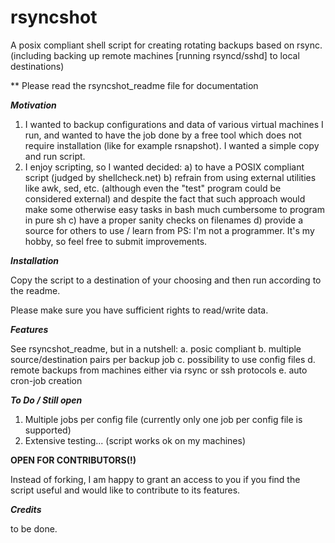 # rsyncshot
A posix compliant shell script for creating rotating backups based on rsync.
(including backing up remote machines [running rsyncd/sshd] to local destinations)

** Please read the rsyncshot_readme file for documentation

***Motivation***
1) I wanted to backup configurations and data of various virtual machines I run, and wanted to have the job done by a free tool which does not require installation (like for example rsnapshot). I wanted a simple copy and run script.
2) I enjoy scripting, so I wanted decided:
    a) to have a POSIX compliant script (judged by shellcheck.net)
    b) refrain from using external utilities like awk, sed, etc. (although even the "test" program could be considered external) and despite the fact that such approach would make some otherwise easy tasks in bash much cumbersome to program in pure sh
    c) have a proper sanity checks on filenames
    d) provide a source for others to use / learn from
PS: I'm not a programmer. It's my hobby, so feel free to submit improvements.
    
***Installation***

  Copy the script to a destination of your choosing and then run according to the readme.
  
  Please make sure you have sufficient rights to read/write data.

***Features***
  
  See rsyncshot_readme, but in a nutshell:
  a. posic compliant
  b. multiple source/destination pairs per backup job
  c. possibility to use config files
  d. remote backups from machines either via rsync or ssh protocols
  e.  auto cron-job creation
  
***To Do / Still open***
  1. Multiple jobs per config file (currently only one job per config file is supported)
  2. Extensive testing... (script works ok on my machines)

**OPEN FOR CONTRIBUTORS(!)**

  Instead of forking, I am happy to grant an access to you if you find the script useful and would like to contribute to its features.

***Credits***

  to be done.
